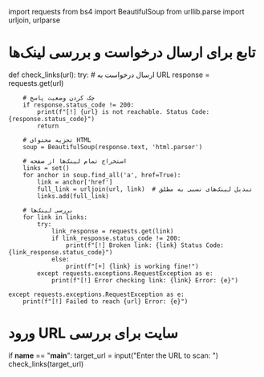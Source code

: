 import requests
from bs4 import BeautifulSoup
from urllib.parse import urljoin, urlparse

# تابع برای ارسال درخواست و بررسی لینک‌ها
def check_links(url):
    try:
        # ارسال درخواست به URL
        response = requests.get(url)
        
        # چک کردن وضعیت پاسخ
        if response.status_code != 200:
            print(f"[!] {url} is not reachable. Status Code: {response.status_code}")
            return
        
        # تجزیه محتوای HTML
        soup = BeautifulSoup(response.text, 'html.parser')
        
        # استخراج تمام لینک‌ها از صفحه
        links = set()
        for anchor in soup.find_all('a', href=True):
            link = anchor['href']
            full_link = urljoin(url, link)  # تبدیل لینک‌های نسبی به مطلق
            links.add(full_link)
        
        # بررسی لینک‌ها
        for link in links:
            try:
                link_response = requests.get(link)
                if link_response.status_code != 200:
                    print(f"[!] Broken link: {link} Status Code: {link_response.status_code}")
                else:
                    print(f"[+] {link} is working fine!")
            except requests.exceptions.RequestException as e:
                print(f"[!] Error checking link: {link} Error: {e}")
    
    except requests.exceptions.RequestException as e:
        print(f"[!] Failed to reach {url} Error: {e}")

# ورود URL سایت برای بررسی
if __name__ == "__main__":
    target_url = input("Enter the URL to scan: ")
    check_links(target_url)
